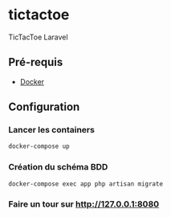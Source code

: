 # tictactoe
TicTacToe Laravel  

## Pré-requis
  * [Docker](https://www.docker.com/products/docker)

## Configuration

### Lancer les containers
```bash
docker-compose up
```

### Création du schéma BDD

```bash
docker-compose exec app php artisan migrate
```

### Faire un tour sur http://127.0.0.1:8080

